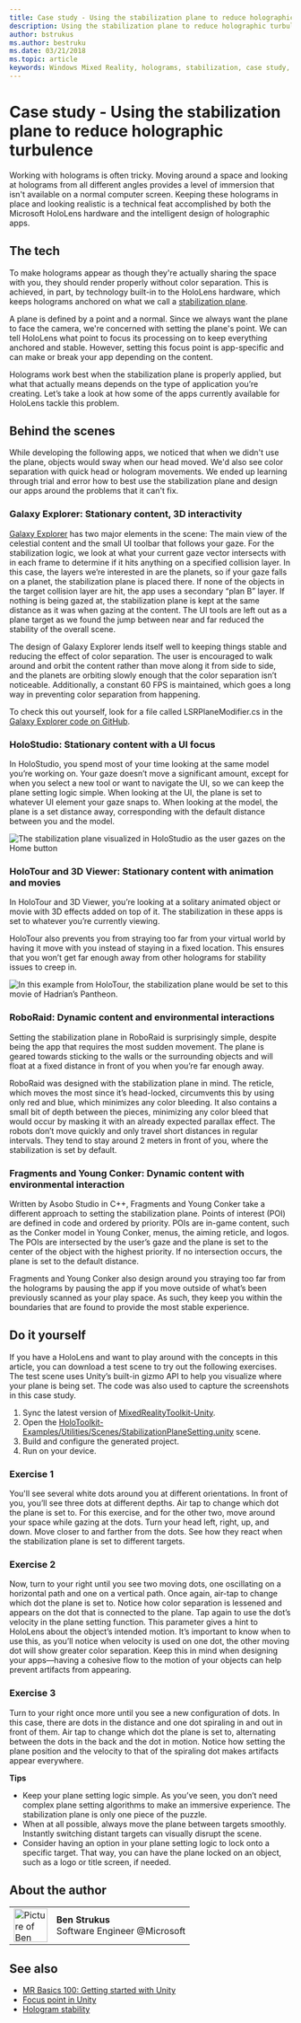 ```yaml
---
title: Case study - Using the stabilization plane to reduce holographic turbulence
description: Using the stabilization plane to reduce holographic turbulence
author: bstrukus
ms.author: bestruku
ms.date: 03/21/2018
ms.topic: article
keywords: Windows Mixed Reality, holograms, stabilization, case study, mixed reality headset, windows mixed reality headset, virtual reality headset
---
```



# Case study - Using the stabilization plane to reduce holographic turbulence

Working with holograms is often tricky. Moving around a space and looking at holograms from all different angles provides a level of immersion that isn't available on a normal computer screen. Keeping these holograms in place and looking realistic is a technical feat accomplished by both the Microsoft HoloLens hardware and the intelligent design of holographic apps.

## The tech

To make holograms appear as though they're actually sharing the space with you, they should render properly without color separation. This is achieved, in part, by technology built-in to the HoloLens hardware, which keeps holograms anchored on what we call a [stabilization plane](hologram-stability.md#reprojection).

A plane is defined by a point and a normal. Since we always want the plane to face the camera, we're concerned with setting the plane's point. We can tell HoloLens what point to focus its processing on to keep everything anchored and stable. However, setting this focus point is app-specific and can make or break your app depending on the content.

Holograms work best when the stabilization plane is properly applied, but what that actually means depends on the type of application you’re creating. Let’s take a look at how some of the apps currently available for HoloLens tackle this problem.

## Behind the scenes

While developing the following apps, we noticed that when we didn't use the plane, objects would sway when our head moved. We'd also see color separation with quick head or hologram movements. We ended up learning through trial and error how to best use the stabilization plane and design our apps around the problems that it can't fix.

### Galaxy Explorer: Stationary content, 3D interactivity

[Galaxy Explorer](../unity/galaxy-explorer.md) has two major elements in the scene: The main view of the celestial content and the small UI toolbar that follows your gaze. For the stabilization logic, we look at what your current gaze vector intersects with in each frame to determine if it hits anything on a specified collision layer. In this case, the layers we’re interested in are the planets, so if your gaze falls on a planet, the stabilization plane is placed there. If none of the objects in the target collision layer are hit, the app uses a secondary “plan B” layer. If nothing is being gazed at, the stabilization plane is kept at the same distance as it was when gazing at the content. The UI tools are left out as a plane target as we found the jump between near and far reduced the stability of the overall scene.

The design of Galaxy Explorer lends itself well to keeping things stable and reducing the effect of color separation. The user is encouraged to walk around and orbit the content rather than move along it from side to side, and the planets are orbiting slowly enough that the color separation isn’t noticeable. Additionally, a constant 60 FPS is maintained, which goes a long way in preventing color separation from happening.

To check this out yourself, look for a file called LSRPlaneModifier.cs in the [Galaxy Explorer code on GitHub](https://github.com/Microsoft/GalaxyExplorer/tree/master/Assets/Scripts/Utilities).

### HoloStudio: Stationary content with a UI focus

In HoloStudio, you spend most of your time looking at the same model you’re working on. Your gaze doesn’t move a significant amount, except for when you select a new tool or want to navigate the UI, so we can keep the plane setting logic simple. When looking at the UI, the plane is set to whatever UI element your gaze snaps to. When looking at the model, the plane is a set distance away, corresponding with the default distance between you and the model.

![The stabilization plane visualized in HoloStudio as the user gazes on the Home button](images/holostudio-stabilization-plane-500px.png)

### HoloTour and 3D Viewer: Stationary content with animation and movies

In HoloTour and 3D Viewer, you’re looking at a solitary animated object or movie with 3D effects added on top of it. The stabilization in these apps is set to whatever you’re currently viewing.

HoloTour also prevents you from straying too far from your virtual world by having it move with you instead of staying in a fixed location. This ensures that you won’t get far enough away from other holograms for stability issues to creep in.

![In this example from HoloTour, the stabilization plane would be set to this movie of Hadrian’s Pantheon.](images/holotour-stabilization-plane-500px.jpg)

### RoboRaid: Dynamic content and environmental interactions

Setting the stabilization plane in RoboRaid is surprisingly simple, despite being the app that requires the most sudden movement. The plane is geared towards sticking to the walls or the surrounding objects and will float at a fixed distance in front of you when you’re far enough away.

RoboRaid was designed with the stabilization plane in mind. The reticle, which moves the most since it’s head-locked, circumvents this by using only red and blue, which minimizes any color bleeding. It also contains a small bit of depth between the pieces, minimizing any color bleed that would occur by masking it with an already expected parallax effect. The robots don’t move quickly and only travel short distances in regular intervals. They tend to stay around 2 meters in front of you, where the stabilization is set by default.

### Fragments and Young Conker: Dynamic content with environmental interaction

Written by Asobo Studio in C++, Fragments and Young Conker take a different approach to setting the stabilization plane. Points of interest (POI) are defined in code and ordered by priority. POIs are in-game content, such as the Conker model in Young Conker, menus, the aiming reticle, and logos. The POIs are intersected by the user’s gaze and the plane is set to the center of the object with the highest priority. If no intersection occurs, the plane is set to the default distance.

Fragments and Young Conker also design around you straying too far from the holograms by pausing the app if you move outside of what’s been previously scanned as your play space. As such, they keep you within the boundaries that are found to provide the most stable experience.

## Do it yourself

If you have a HoloLens and want to play around with the concepts in this article, you can download a test scene to try out the following exercises. The test scene uses Unity’s built-in gizmo API to help you visualize where your plane is being set. The code was also used to capture the screenshots in this case study.
1. Sync the latest version of [MixedRealityToolkit-Unity](https://github.com/Microsoft/MixedRealityToolkit-Unity).
2. Open the [HoloToolkit-Examples/Utilities/Scenes/StabilizationPlaneSetting.unity](https://github.com/Microsoft/MixedRealityToolkit-Unity/blob/htk_release/Assets/HoloToolkit-Examples/Utilities/Scenes/StabilizationPlaneSetting.unity) scene.
3. Build and configure the generated project.
4. Run on your device.

### Exercise 1

You'll see several white dots around you at different orientations. In front of you, you’ll see three dots at different depths. Air tap to change which dot the plane is set to. For this exercise, and for the other two, move around your space while gazing at the dots. Turn your head left, right, up, and down. Move closer to and farther from the dots. See how they react when the stabilization plane is set to different targets.

### Exercise 2

Now, turn to your right until you see two moving dots, one oscillating on a horizontal path and one on a vertical path. Once again, air-tap to change which dot the plane is set to. Notice how color separation is lessened and appears on the dot that is connected to the plane. Tap again to use the dot’s velocity in the plane setting function. This parameter gives a hint to HoloLens about the object’s intended motion. It’s important to know when to use this, as you’ll notice when velocity is used on one dot, the other moving dot will show greater color separation. Keep this in mind when designing your apps—having a cohesive flow to the motion of your objects can help prevent artifacts from appearing.

### Exercise 3

Turn to your right once more until you see a new configuration of dots. In this case, there are dots in the distance and one dot spiraling in and out in front of them. Air tap to change which dot the plane is set to, alternating between the dots in the back and the dot in motion. Notice how setting the plane position and the velocity to that of the spiraling dot makes artifacts appear everywhere.

**Tips**
* Keep your plane setting logic simple. As you’ve seen, you don’t need complex plane setting algorithms to make an immersive experience. The stabilization plane is only one piece of the puzzle.
* When at all possible, always move the plane between targets smoothly. Instantly switching distant targets can visually disrupt the scene.
* Consider having an option in your plane setting logic to lock onto a specific target. That way, you can have the plane locked on an object, such as a logo or title screen, if needed.

## About the author

<table style="border-collapse:collapse">
<tr>
<td style="border-style: none" width="60px"><img alt="Picture of Ben Strukus" width="60" height="60" src="images/genericusertile.jpg"></td>
<td style="border-style: none"><b>Ben Strukus</b><br>Software Engineer @Microsoft</td>
</tr>
</table>

## See also
* [MR Basics 100: Getting started with Unity](../unity/tutorials/holograms-100.md)
* [Focus point in Unity](../unity/focus-point-in-unity.md)
* [Hologram stability](hologram-stability.md)
